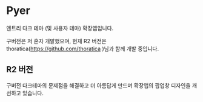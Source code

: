 # Pyer
엔트리 다크 테마 (및 사용자 테마) 확장앱입니다.

구버전은 저 혼자 개발했으며,
현재 R2 버전은 thoratica(https://github.com/thoratica )님과 함께 개발 중입니다.

## R2 버전
구버전 다크테마의 문제점을 해결하고 더 아름답게 만드며
확장앱의 팝업창 디자인을 개선하고 있습니다.
